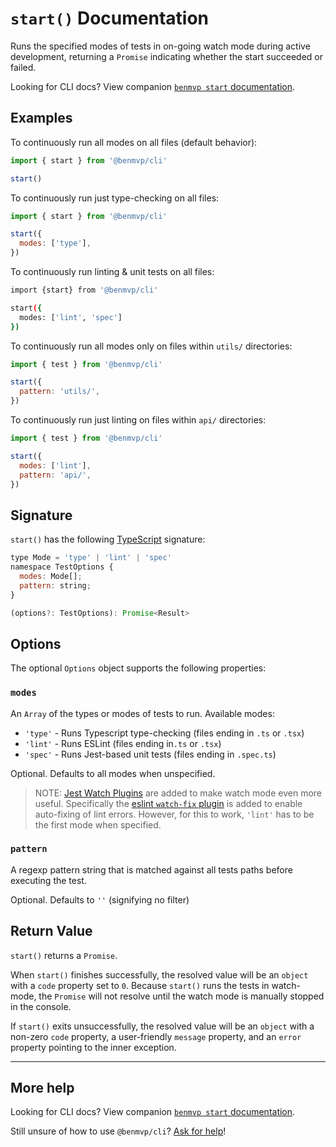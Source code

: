 # `start()` Documentation

Runs the specified modes of tests in on-going watch mode during active development, returning a `Promise` indicating whether the start succeeded or failed.

Looking for CLI docs? View companion [`benmvp start` documentation](../cli/start.md).

## Examples

To continuously run all modes on all files (default behavior):

```js
import { start } from '@benmvp/cli'

start()
```

To continuously run just type-checking on all files:

```js
import { start } from '@benmvp/cli'

start({
  modes: ['type'],
})
```

To continuously run linting & unit tests on all files:

```sh
import {start} from '@benmvp/cli'

start({
  modes: ['lint', 'spec']
})
```

To continuously run all modes only on files within `utils/` directories:

```js
import { test } from '@benmvp/cli'

start({
  pattern: 'utils/',
})
```

To continuously run just linting on files within `api/` directories:

```js
import { test } from '@benmvp/cli'

start({
  modes: ['lint'],
  pattern: 'api/',
})
```

## Signature

`start()` has the following [TypeScript](https://www.typescriptlang.org/) signature:

```js
type Mode = 'type' | 'lint' | 'spec'
namespace TestOptions {
  modes: Mode[];
  pattern: string;
}

(options?: TestOptions): Promise<Result>
```

## Options

The optional `Options` object supports the following properties:

### `modes`

An `Array` of the types or modes of tests to run. Available modes:

- `'type'` - Runs Typescript type-checking (files ending in `.ts` or `.tsx`)
- `'lint'` - Runs ESLint (files ending in`.ts` or `.tsx`)
- `'spec'` - Runs Jest-based unit tests (files ending in `.spec.ts`)

Optional. Defaults to all modes when unspecified.

> NOTE: [Jest Watch Plugins](https://jestjs.io/docs/en/watch-plugins) are added to make watch mode even more useful. Specifically the [eslint `watch-fix` plugin](https://github.com/jest-community/jest-runner-eslint#toggle---fix-in-watch-mode) is added to enable auto-fixing of lint errors. However, for this to work, `'lint'` has to be the first mode when specified.

### `pattern`

A regexp pattern string that is matched against all tests paths before executing the test.

Optional. Defaults to `''` (signifying no filter)

## Return Value

`start()` returns a `Promise`.

When `start()` finishes successfully, the resolved value will be an `object` with a `code` property set to `0`. Because `start()` runs the tests in watch-mode, the `Promise` will not resolve until the watch mode is manually stopped in the console.

If `start()` exits unsuccessfully, the resolved value will be an `object` with a non-zero `code` property, a user-friendly `message` property, and an `error` property pointing to the inner exception.

---

## More help

Looking for CLI docs? View companion [`benmvp start` documentation](../cli/start.md).

Still unsure of how to use `@benmvp/cli`? [Ask for help](https://github.com/benmvp/benmvp-cli/issues)!
